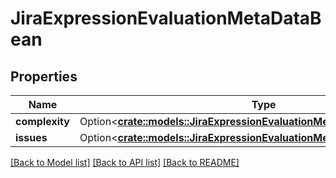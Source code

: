 # JiraExpressionEvaluationMetaDataBean

## Properties

Name | Type | Description | Notes
------------ | ------------- | ------------- | -------------
**complexity** | Option<[**crate::models::JiraExpressionEvaluationMetaDataBeanComplexity**](JiraExpressionEvaluationMetaDataBean_complexity.md)> |  | [optional]
**issues** | Option<[**crate::models::JiraExpressionEvaluationMetaDataBeanIssues**](JiraExpressionEvaluationMetaDataBean_issues.md)> |  | [optional]

[[Back to Model list]](../README.md#documentation-for-models) [[Back to API list]](../README.md#documentation-for-api-endpoints) [[Back to README]](../README.md)


